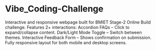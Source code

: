 # Vibe_Coding-Challenge
Interactive and responsive webpage built for BMIET Stage-2 Online Build challenge.  Features 2+ interactions:  Accordion FAQs – Click to expand/collapse content.  Dark/Light Mode Toggle – Switch between themes.  Interactive Feedback Form – Shows confirmation on submission.  Fully responsive layout for both mobile and desktop screens.  
